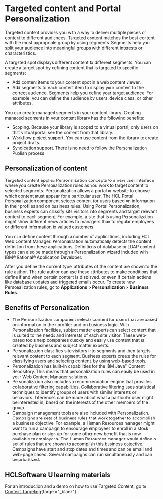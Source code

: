 # Targeted content and Portal Personalization

Targeted content provides you with a way to deliver multiple pieces of content to different audiences. Targeted content matches the best content with the most appropriate group by using segments. Segments help you split your audience into meaningful groups with different interests or characteristics.

A targeted spot displays different content to different segments. You can create a target spot by defining content that is targeted to specific segments:

-   Add content items to your content spot in a web content viewer.
-   Add segments to each content item to display your content to the correct audience. Segments help you define your target audience. For example, you can define the audience by users, device class, or other attributes.

You can create managed segments in your content library. Creating managed segments in your content library has the following benefits:

-   Scoping. Because your library is scoped to a virtual portal, only users on that virtual portal see the content from that library.
-   Workflow project support. You can use content from the library to create project drafts.
-   Syndication support. There is no need to follow the Personalization Publish process.

## Personalization of content

Targeted content applies Personalization concepts to a new user interface where you create Personalization rules as you work to target content to selected segments. Personalization allows a portal or website to choose which content must appear for a particular user. The HCL Portal Personalization component selects content for users based on information in their profiles and on business rules. Using Portal Personalization, business experts can classify site visitors into segments and target relevant content to each segment. For example, a site that is using Personalization might show different news articles to managers than to regular employees or different information to valued customers.

You can define content through a number of applications, including HCL Web Content Manager. Personalization automatically detects the content definition from these applications. Definitions of database or LDAP content types can also be made through a Personalization wizard included with IBM® Rational® Application Developer.

After you define the content type, attributes of the content are shown to the rule author. The rule author can use these attributes to make conditions that define if and when certain content is displayed, or even if certain actions like database updates and triggered emails occur. To create new Personalization rules, go to **Applications** \> **Personalization** \> **Business Rules**.

## Benefits of Personalization

-   The Personalization component selects content for users that are based on information in their profiles and on business logic. With Personalization facilities, subject matter experts can select content that is suited to the needs and interests of each site visitor. These web-based tools help companies quickly and easily use content that is created by business and subject matter experts.
-   Personalization classifies site visitors into segments and then targets relevant content to each segment. Business experts create the rules for classifying users and selecting content, by using web-based tools.
-   Personalization has built-in capabilities for the IBM Java™ Content Repository. This means that personalization rules can easily be used in your Web Content Manager solutions.
-   Personalization also includes a recommendation engine that provides collaborative filtering capabilities. Collaborative filtering uses statistical techniques to identify groups of users with similar interests or behaviors. Inferences can be made about what a particular user might be interested in, based on the interests of the other members of the group.
-   Campaign management tools are also included with Personalization. Campaigns are sets of business rules that work together to accomplish a business objective. For example, a Human Resources manager might want to run a campaign to encourage employees to enroll in a stock purchase plan or sign up for some other new benefit that is now available to employees. The Human Resources manager would define a set of rules that are shown to accomplish this business objective. Campaigns have start and stop dates and times and can be email and web-page based. Several campaigns can run simultaneously and can be prioritized.


## HCLSoftware U learning materials

For an introduction and a demo on how to use Targeted Content, go to [Content Targeting](https://hclsoftwareu.hcltechsw.com/component/axs/?view=sso_config&id=3&forward=https%3A%2F%2Fhclsoftwareu.hcltechsw.com%2Fcourses%2Flesson%2F%3Fid%3D304){target="_blank"}.